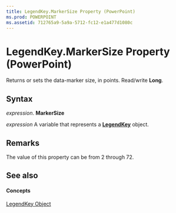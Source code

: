 ```yaml
---
title: LegendKey.MarkerSize Property (PowerPoint)
ms.prod: POWERPOINT
ms.assetid: 712765a9-5a9a-5712-fc12-e1a477d1080c
---
```



# LegendKey.MarkerSize Property (PowerPoint)

Returns or sets the data-marker size, in points. Read/write  **Long**.


## Syntax

 _expression_. **MarkerSize**

 _expression_ A variable that represents a **[LegendKey](legendkey-object-powerpoint.md)** object.


## Remarks

The value of this property can be from 2 through 72. 


## See also


#### Concepts


[LegendKey Object](legendkey-object-powerpoint.md)

